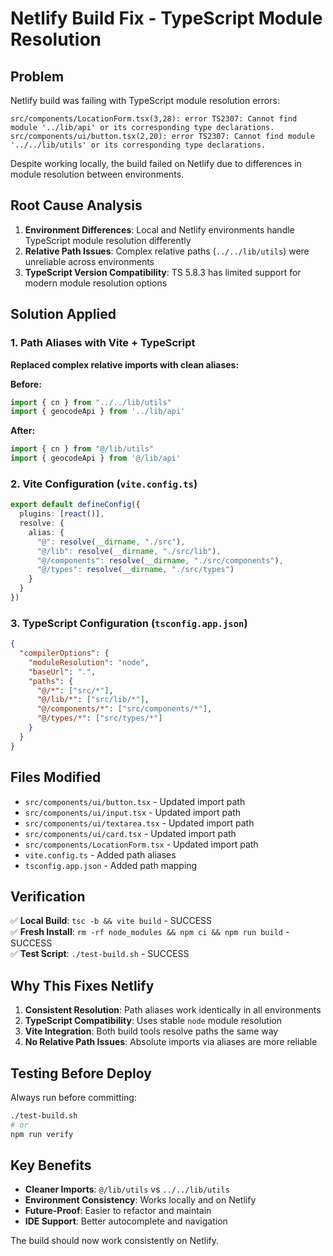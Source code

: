 # Netlify Build Fix - TypeScript Module Resolution

## Problem
Netlify build was failing with TypeScript module resolution errors:
```
src/components/LocationForm.tsx(3,28): error TS2307: Cannot find module '../lib/api' or its corresponding type declarations.
src/components/ui/button.tsx(2,20): error TS2307: Cannot find module '../../lib/utils' or its corresponding type declarations.
```

Despite working locally, the build failed on Netlify due to differences in module resolution between environments.

## Root Cause Analysis
1. **Environment Differences**: Local and Netlify environments handle TypeScript module resolution differently
2. **Relative Path Issues**: Complex relative paths (`../../lib/utils`) were unreliable across environments  
3. **TypeScript Version Compatibility**: TS 5.8.3 has limited support for modern module resolution options

## Solution Applied

### 1. Path Aliases with Vite + TypeScript
**Replaced complex relative imports with clean aliases:**

**Before:**
```typescript
import { cn } from "../../lib/utils"
import { geocodeApi } from '../lib/api'
```

**After:**
```typescript
import { cn } from "@/lib/utils"
import { geocodeApi } from '@/lib/api'
```

### 2. Vite Configuration (`vite.config.ts`)
```typescript
export default defineConfig({
  plugins: [react()],
  resolve: {
    alias: {
      "@": resolve(__dirname, "./src"),
      "@/lib": resolve(__dirname, "./src/lib"),
      "@/components": resolve(__dirname, "./src/components"),
      "@/types": resolve(__dirname, "./src/types")
    }
  }
})
```

### 3. TypeScript Configuration (`tsconfig.app.json`)
```json
{
  "compilerOptions": {
    "moduleResolution": "node",
    "baseUrl": ".",
    "paths": {
      "@/*": ["src/*"],
      "@/lib/*": ["src/lib/*"],
      "@/components/*": ["src/components/*"],
      "@/types/*": ["src/types/*"]
    }
  }
}
```

## Files Modified
- `src/components/ui/button.tsx` - Updated import path
- `src/components/ui/input.tsx` - Updated import path  
- `src/components/ui/textarea.tsx` - Updated import path
- `src/components/ui/card.tsx` - Updated import path
- `src/components/LocationForm.tsx` - Updated import path
- `vite.config.ts` - Added path aliases
- `tsconfig.app.json` - Added path mapping

## Verification
✅ **Local Build**: `tsc -b && vite build` - SUCCESS  
✅ **Fresh Install**: `rm -rf node_modules && npm ci && npm run build` - SUCCESS  
✅ **Test Script**: `./test-build.sh` - SUCCESS  

## Why This Fixes Netlify
1. **Consistent Resolution**: Path aliases work identically in all environments
2. **TypeScript Compatibility**: Uses stable `node` module resolution
3. **Vite Integration**: Both build tools resolve paths the same way
4. **No Relative Path Issues**: Absolute imports via aliases are more reliable

## Testing Before Deploy
Always run before committing:
```bash
./test-build.sh
# or
npm run verify
```

## Key Benefits
- **Cleaner Imports**: `@/lib/utils` vs `../../lib/utils`
- **Environment Consistency**: Works locally and on Netlify
- **Future-Proof**: Easier to refactor and maintain
- **IDE Support**: Better autocomplete and navigation

The build should now work consistently on Netlify.